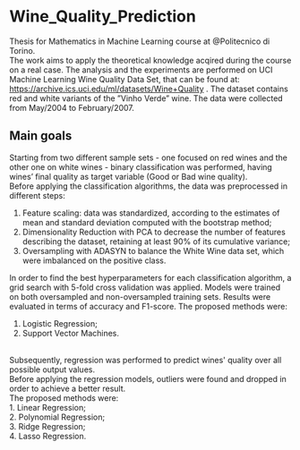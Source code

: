 # Wine_Quality_Prediction
Thesis for Mathematics in Machine Learning course at @Politecnico di Torino. <br>
The work aims to apply the theoretical knowledge acqired during the course on a real case. The analysis and the experiments are performed on UCI Machine Learning Wine Quality Data Set, that can be found at: https://archive.ics.uci.edu/ml/datasets/Wine+Quality . The dataset contains red and white variants of the ”Vinho Verde” wine. The data were collected from May/2004 to February/2007. <br>
## Main goals

Starting from two different sample sets - one focused on red wines and the other one on white wines - binary classification was performed, having wines’ final quality as target variable (Good or Bad wine quality). <br>
Before applying the classification algorithms, the data was preprocessed in different steps:
1. Feature scaling: data was standardized, according to the estimates of mean and standard deviation computed with the bootstrap method; <br>
2. Dimensionality Reduction with PCA to decrease the number of features describing the dataset, retaining at least 90% of its cumulative variance; <br>
3. Oversampling with ADASYN to balance the White Wine data set, which were imbalanced on the positive class. <br>

In order to find the best hyperparameters for each classification algorithm, a grid search with 5-fold cross validation was applied.
Models were trained on both oversampled and non-oversampled training sets. Results were evaluated in terms of accuracy and F1-score.
The proposed methods were:
1. Logistic Regression; <br>
2. Support Vector Machines. <br>
<br>
Subsequently, regression was performed to predict wines' quality over all possible output values.<br>
Before applying the regression models, outliers were found and dropped in order to achieve a better result.<br>
The proposed methods were: <br>
1. Linear Regression; <br>
2. Polynomial Regression; <br>
3. Ridge Regression; <br>
4. Lasso Regression. <br>

